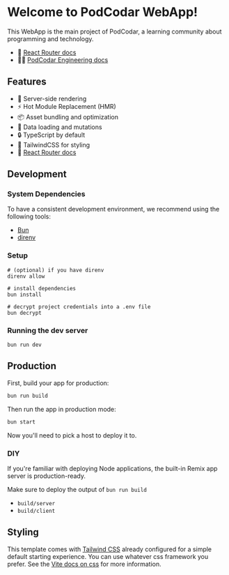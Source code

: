 # Welcome to PodCodar WebApp!

This WebApp is the main project of PodCodar, a learning community about programming and technology.

- 📖 [React Router docs](https://reactrouter.com/start/home)
- 🧑‍💻 [PodCodar Engineering docs](https://podcodar.github.io/webapp)

## Features

- 🚀 Server-side rendering
- ⚡️ Hot Module Replacement (HMR)
- 📦 Asset bundling and optimization
- 🔄 Data loading and mutations
- 🔒 TypeScript by default
- 🎉 TailwindCSS for styling
- 📖 [React Router docs](https://reactrouter.com/)

## Development

### System Dependencies

To have a consistent development environment, we recommend using the following tools:

- [Bun](https://bun.sh)
- [direnv](https://direnv.net/)

### Setup

```shellscript
# (optional) if you have direnv
direnv allow

# install dependencies
bun install

# decrypt project credentials into a .env file
bun decrypt
```

### Running the dev server

```shellscript
bun run dev
```

## Production

First, build your app for production:

```sh
bun run build
```

Then run the app in production mode:

```sh
bun start
```

Now you'll need to pick a host to deploy it to.

### DIY

If you're familiar with deploying Node applications, the built-in Remix app server is production-ready.

Make sure to deploy the output of `bun run build`

- `build/server`
- `build/client`

## Styling

This template comes with [Tailwind CSS](https://tailwindcss.com/) already configured for a simple default starting experience. You can use whatever css framework you prefer. See the [Vite docs on css](https://vitejs.dev/guide/features.html#css) for more information.
